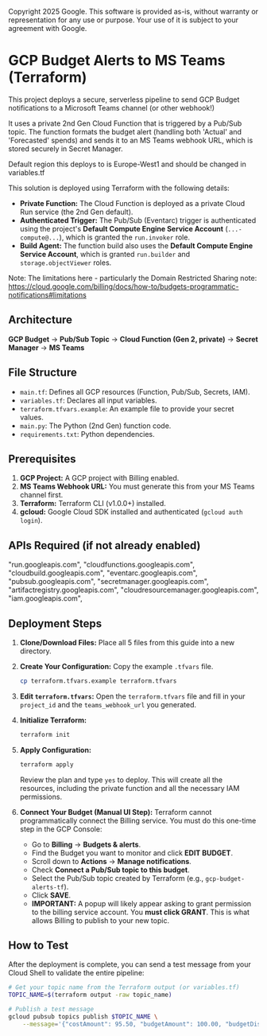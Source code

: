 Copyright 2025 Google. This software is provided as-is, without warranty or representation for any use or purpose. Your use of it is subject to your agreement with Google.  


# GCP Budget Alerts to MS Teams (Terraform)

This project deploys a secure, serverless pipeline to send GCP Budget notifications to a Microsoft Teams channel (or other webhook!)

It uses a private 2nd Gen Cloud Function that is triggered by a Pub/Sub topic. The function formats the budget alert (handling both 'Actual' and 'Forecasted' spends) and sends it to an MS Teams webhook URL, which is stored securely in Secret Manager.

Default region this deploys to is Europe-West1 and should be changed in variables.tf

This solution is deployed using Terraform with the following details:

* **Private Function:** The Cloud Function is deployed as a private Cloud Run service (the 2nd Gen default).
* **Authenticated Trigger:** The Pub/Sub (Eventarc) trigger is authenticated using the project's **Default Compute Engine Service Account** (`...-compute@...`), which is granted the `run.invoker` role.
* **Build Agent:** The function build also uses the **Default Compute Engine Service Account**, which is granted `run.builder` and `storage.objectViewer` roles.

Note: The limitations here - particularly the Domain Restricted Sharing note: https://cloud.google.com/billing/docs/how-to/budgets-programmatic-notifications#limitations

## Architecture

**GCP Budget** $\rightarrow$ **Pub/Sub Topic** $\rightarrow$ **Cloud Function (Gen 2, private)** $\rightarrow$ **Secret Manager** $\rightarrow$ **MS Teams**

## File Structure

* `main.tf`: Defines all GCP resources (Function, Pub/Sub, Secrets, IAM).
* `variables.tf`: Declares all input variables.
* `terraform.tfvars.example`: An example file to provide your secret values.
* `main.py`: The Python (2nd Gen) function code.
* `requirements.txt`: Python dependencies.

## Prerequisites

1.  **GCP Project:** A GCP project with Billing enabled.
3.  **MS Teams Webhook URL:** You must generate this from your MS Teams channel first.
4.  **Terraform:** Terraform CLI (v1.0.0+) installed.
5.  **gcloud:** Google Cloud SDK installed and authenticated (`gcloud auth login`).

## APIs Required (if not already enabled)

 "run.googleapis.com",
    "cloudfunctions.googleapis.com",
    "cloudbuild.googleapis.com",
    "eventarc.googleapis.com",
    "pubsub.googleapis.com",
    "secretmanager.googleapis.com",
    "artifactregistry.googleapis.com",
    "cloudresourcemanager.googleapis.com",
    "iam.googleapis.com",

## Deployment Steps

1.  **Clone/Download Files:** Place all 5 files from this guide into a new directory.

2.  **Create Your Configuration:** Copy the example `.tfvars` file.
    ```bash
    cp terraform.tfvars.example terraform.tfvars
    ```

3.  **Edit `terraform.tfvars`:** Open the `terraform.tfvars` file and fill in your `project_id` and the `teams_webhook_url` you generated.

4.  **Initialize Terraform:**
    ```bash
    terraform init
    ```

5.  **Apply Configuration:**
    ```bash
    terraform apply
    ```
    Review the plan and type `yes` to deploy. This will create all the resources, including the private function and all the necessary IAM permissions.

6.  **Connect Your Budget (Manual UI Step):**
    Terraform cannot programmatically connect the Billing service. You must do this one-time step in the GCP Console:
    * Go to **Billing** $\rightarrow$ **Budgets & alerts**.
    * Find the Budget you want to monitor and click **EDIT BUDGET**.
    * Scroll down to **Actions** $\rightarrow$ **Manage notifications**.
    * Check **Connect a Pub/Sub topic to this budget**.
    * Select the Pub/Sub topic created by Terraform (e.g., `gcp-budget-alerts-tf`).
    * Click **SAVE**.
    * **IMPORTANT:** A popup will likely appear asking to grant permission to the billing service account. You **must click GRANT**. This is what allows Billing to publish to your new topic.

## How to Test

After the deployment is complete, you can send a test message from your Cloud Shell to validate the entire pipeline:

```bash
# Get your topic name from the Terraform output (or variables.tf)
TOPIC_NAME=$(terraform output -raw topic_name)

# Publish a test message
gcloud pubsub topics publish $TOPIC_NAME \
    --message='{"costAmount": 95.50, "budgetAmount": 100.00, "budgetDisplayName": "Terraform-Test-Alert", "currencyCode": "USD", "alertThresholdExceeded": 0.9}'
